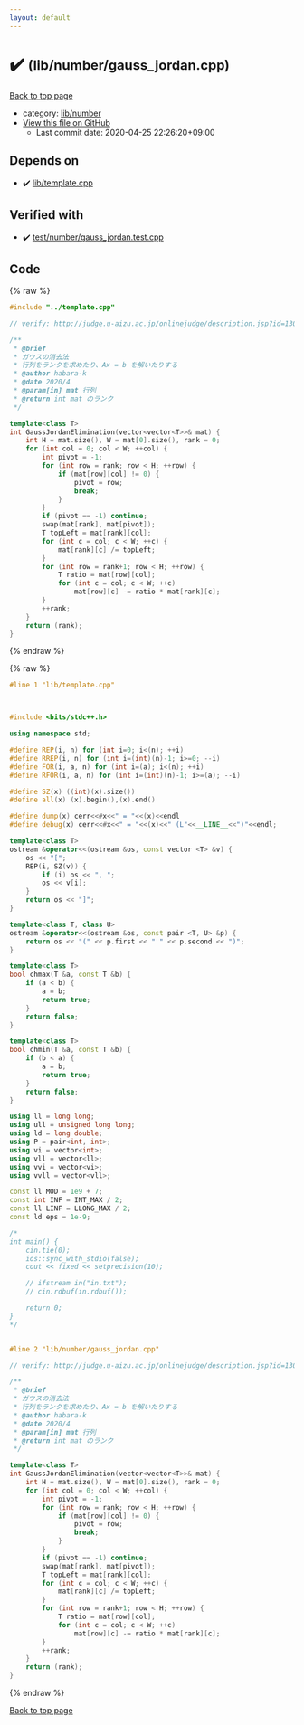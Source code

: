 ```yaml
---
layout: default
---
```


<!-- mathjax config similar to math.stackexchange -->
<script type="text/javascript" async
  src="https://cdnjs.cloudflare.com/ajax/libs/mathjax/2.7.5/MathJax.js?config=TeX-MML-AM_CHTML">
</script>
<script type="text/x-mathjax-config">
  MathJax.Hub.Config({
    TeX: { equationNumbers: { autoNumber: "AMS" }},
    tex2jax: {
      inlineMath: [ ['$','$'] ],
      processEscapes: true
    },
    "HTML-CSS": { matchFontHeight: false },
    displayAlign: "left",
    displayIndent: "2em"
  });
</script>

<script type="text/javascript" src="https://cdnjs.cloudflare.com/ajax/libs/jquery/3.4.1/jquery.min.js"></script>
<script src="https://cdn.jsdelivr.net/npm/jquery-balloon-js@1.1.2/jquery.balloon.min.js" integrity="sha256-ZEYs9VrgAeNuPvs15E39OsyOJaIkXEEt10fzxJ20+2I=" crossorigin="anonymous"></script>
<script type="text/javascript" src="../../../assets/js/copy-button.js"></script>
<link rel="stylesheet" href="../../../assets/css/copy-button.css" />


# :heavy_check_mark:  <small>(lib/number/gauss_jordan.cpp)</small>

<a href="../../../index.html">Back to top page</a>

* category: <a href="../../../index.html#12cd94d703d26487f7477e7dcce25e7f">lib/number</a>
* <a href="{{ site.github.repository_url }}/blob/master/lib/number/gauss_jordan.cpp">View this file on GitHub</a>
    - Last commit date: 2020-04-25 22:26:20+09:00




## Depends on

* :heavy_check_mark: <a href="../template.cpp.html">lib/template.cpp</a>


## Verified with

* :heavy_check_mark: <a href="../../../verify/test/number/gauss_jordan.test.cpp.html">test/number/gauss_jordan.test.cpp</a>


## Code

<a id="unbundled"></a>
{% raw %}
```cpp
#include "../template.cpp"

// verify: http://judge.u-aizu.ac.jp/onlinejudge/description.jsp?id=1308

/**
 * @brief
 * ガウスの消去法
 * 行列をランクを求めたり、Ax = b を解いたりする
 * @author habara-k
 * @date 2020/4
 * @param[in] mat 行列
 * @return int mat のランク
 */

template<class T>
int GaussJordanElimination(vector<vector<T>>& mat) {
    int H = mat.size(), W = mat[0].size(), rank = 0;
    for (int col = 0; col < W; ++col) {
        int pivot = -1;
        for (int row = rank; row < H; ++row) {
            if (mat[row][col] != 0) {
                pivot = row;
                break;
            }
        }
        if (pivot == -1) continue;
        swap(mat[rank], mat[pivot]);
        T topLeft = mat[rank][col];
        for (int c = col; c < W; ++c) {
            mat[rank][c] /= topLeft;
        }
        for (int row = rank+1; row < H; ++row) {
            T ratio = mat[row][col];
            for (int c = col; c < W; ++c)
                mat[row][c] -= ratio * mat[rank][c];
        }
        ++rank;
    }
    return (rank);
}

```
{% endraw %}

<a id="bundled"></a>
{% raw %}
```cpp
#line 1 "lib/template.cpp"



#include <bits/stdc++.h>

using namespace std;

#define REP(i, n) for (int i=0; i<(n); ++i)
#define RREP(i, n) for (int i=(int)(n)-1; i>=0; --i)
#define FOR(i, a, n) for (int i=(a); i<(n); ++i)
#define RFOR(i, a, n) for (int i=(int)(n)-1; i>=(a); --i)

#define SZ(x) ((int)(x).size())
#define all(x) (x).begin(),(x).end()

#define dump(x) cerr<<#x<<" = "<<(x)<<endl
#define debug(x) cerr<<#x<<" = "<<(x)<<" (L"<<__LINE__<<")"<<endl;

template<class T>
ostream &operator<<(ostream &os, const vector <T> &v) {
    os << "[";
    REP(i, SZ(v)) {
        if (i) os << ", ";
        os << v[i];
    }
    return os << "]";
}

template<class T, class U>
ostream &operator<<(ostream &os, const pair <T, U> &p) {
    return os << "(" << p.first << " " << p.second << ")";
}

template<class T>
bool chmax(T &a, const T &b) {
    if (a < b) {
        a = b;
        return true;
    }
    return false;
}

template<class T>
bool chmin(T &a, const T &b) {
    if (b < a) {
        a = b;
        return true;
    }
    return false;
}

using ll = long long;
using ull = unsigned long long;
using ld = long double;
using P = pair<int, int>;
using vi = vector<int>;
using vll = vector<ll>;
using vvi = vector<vi>;
using vvll = vector<vll>;

const ll MOD = 1e9 + 7;
const int INF = INT_MAX / 2;
const ll LINF = LLONG_MAX / 2;
const ld eps = 1e-9;

/*
int main() {
    cin.tie(0);
    ios::sync_with_stdio(false);
    cout << fixed << setprecision(10);

    // ifstream in("in.txt");
    // cin.rdbuf(in.rdbuf());

    return 0;
}
*/


#line 2 "lib/number/gauss_jordan.cpp"

// verify: http://judge.u-aizu.ac.jp/onlinejudge/description.jsp?id=1308

/**
 * @brief
 * ガウスの消去法
 * 行列をランクを求めたり、Ax = b を解いたりする
 * @author habara-k
 * @date 2020/4
 * @param[in] mat 行列
 * @return int mat のランク
 */

template<class T>
int GaussJordanElimination(vector<vector<T>>& mat) {
    int H = mat.size(), W = mat[0].size(), rank = 0;
    for (int col = 0; col < W; ++col) {
        int pivot = -1;
        for (int row = rank; row < H; ++row) {
            if (mat[row][col] != 0) {
                pivot = row;
                break;
            }
        }
        if (pivot == -1) continue;
        swap(mat[rank], mat[pivot]);
        T topLeft = mat[rank][col];
        for (int c = col; c < W; ++c) {
            mat[rank][c] /= topLeft;
        }
        for (int row = rank+1; row < H; ++row) {
            T ratio = mat[row][col];
            for (int c = col; c < W; ++c)
                mat[row][c] -= ratio * mat[rank][c];
        }
        ++rank;
    }
    return (rank);
}

```
{% endraw %}

<a href="../../../index.html">Back to top page</a>

